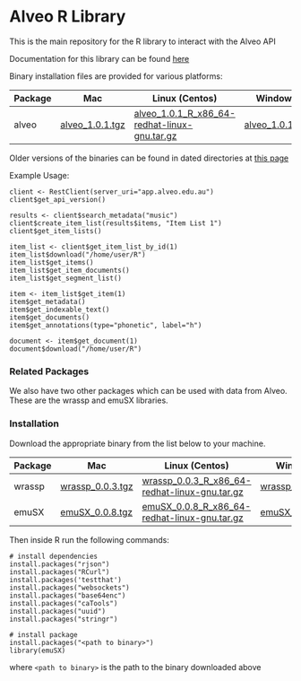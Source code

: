 Alveo R Library
=======

This is the main repository for the R library to interact with the Alveo API

Documentation for this library can be found [here](https://github.com/IntersectAustralia/hcsvlab-docs/blob/master/RLibrary.md)

Binary installation files are provided for various platforms:

| Package | Mac | Linux (Centos) | Windows |
| ------  | --- | -------------- | ------- |
| alveo   | [alveo_1.0.1.tgz](https://github.com/IntersectAustralia/hcsvlab-docs/blob/master/RPackages/alveo_1.0.1.tgz) | [alveo_1.0.1_R_x86_64-redhat-linux-gnu.tar.gz](https://github.com/IntersectAustralia/hcsvlab-docs/blob/master/RPackages/alveo_1.0.1_R_x86_64-redhat-linux-gnu.tar.gz) | [alveo_1.0.1.zip](https://github.com/IntersectAustralia/hcsvlab-docs/blob/master/RPackages/alveo_1.0.1.zip) |

Older versions of the binaries can be found in dated directories at [this page](https://github.com/IntersectAustralia/hcsvlab-docs/tree/master/RPackages)

Example Usage:

	client <- RestClient(server_uri="app.alveo.edu.au")
	client$get_api_version()

	results <- client$search_metadata("music")
	client$create_item_list(results$items, "Item List 1")
	client$get_item_lists()

	item_list <- client$get_item_list_by_id(1)
	item_list$download("/home/user/R")
	item_list$get_items()
	item_list$get_item_documents()
	item_list$get_segment_list()

	item <- item_list$get_item(1)
	item$get_metadata()
	item$get_indexable_text()
	item$get_documents()
	item$get_annotations(type="phonetic", label="h")

	document <- item$get_document(1)
	document$download("/home/user/R")


### Related Packages ###

We also have two other packages which can be used with data from Alveo. These are the wrassp and emuSX libraries. 
### Installation

Download the appropriate binary from the list below to your machine.

| Package | Mac | Linux (Centos) | Windows |
| ------  | --- | -------------- | ------- |
| wrassp | [wrassp_0.0.3.tgz](https://github.com/IntersectAustralia/hcsvlab-docs/blob/master/RPackages/wrassp_0.0.3.tgz) | [wrassp_0.0.3_R_x86_64-redhat-linux-gnu.tar.gz](https://github.com/IntersectAustralia/hcsvlab-docs/blob/master/RPackages/wrassp_0.0.3_R_x86_64-redhat-linux-gnu.tar.gz) | [wrassp_0.0.3.zip](https://github.com/IntersectAustralia/hcsvlab-docs/blob/master/RPackages/wrassp_0.0.3.zip) |
| emuSX | [emuSX_0.0.8.tgz](https://github.com/IntersectAustralia/hcsvlab-docs/blob/master/RPackages/emuSX_0.0.8.tgz) | [emuSX_0.0.8_R_x86_64-redhat-linux-gnu.tar.gz](https://github.com/IntersectAustralia/hcsvlab-docs/blob/master/RPackages/emuSX_0.0.8_R_x86_64-redhat-linux-gnu.tar.gz) | [emuSX_0.0.8.zip](https://github.com/IntersectAustralia/hcsvlab-docs/blob/master/RPackages/emuSX_0.0.8.zip) |

Then inside R run the following commands:

    # install dependencies
    install.packages("rjson")
    install.packages("RCurl")
    install.packages('testthat')
    install.packages("websockets")
    install.packages("base64enc")
    install.packages("caTools")
    install.packages("uuid")
    install.packages("stringr")
    
    # install package
    install.packages("<path to binary>")
    library(emuSX)
    
where `<path to binary>` is the path to the binary downloaded above
